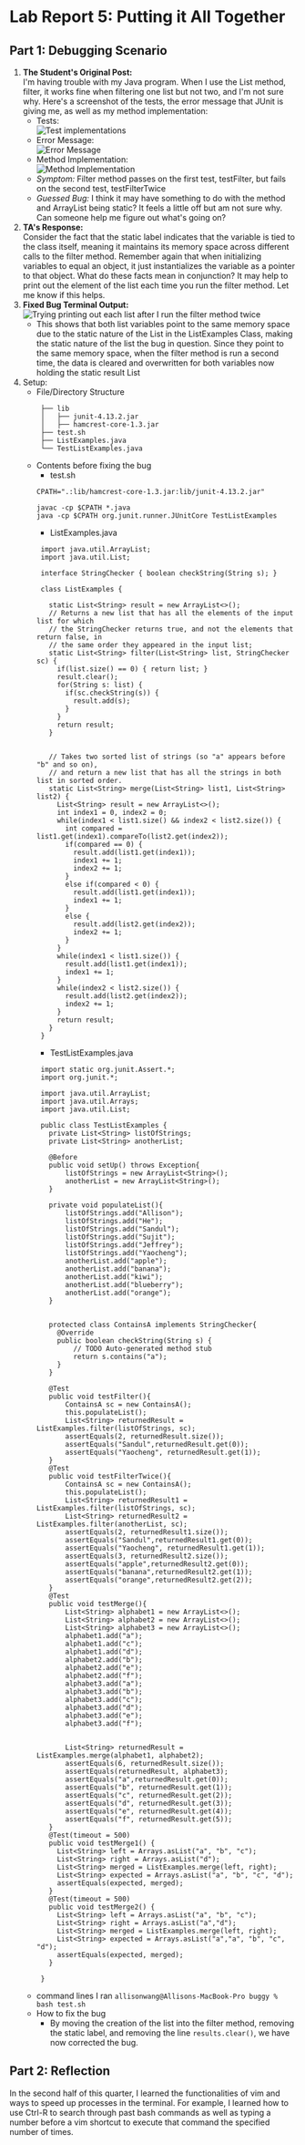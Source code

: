 # Lab Report 5: Putting it All Together
## Part 1: Debugging Scenario
1. **The Student's Original Post:**\
  I'm having trouble with my Java program. When I use the List method, filter, it works fine when filtering one list but not two, 
  and I'm not sure why. Here's a screenshot of the tests, the error message that JUnit is giving me, as well as my method
  implementation:
    - Tests:\
      ![Test implementations](tests.png)
    - Error Message:\
      ![Error Message](errorMessage.png)
    - Method Implementation:\
      ![Method Implementation](codeImplementation.png)
    - *Symptom:* Filter method passes on the first test, testFilter, but fails on the second test, testFilterTwice
    - *Guessed Bug:* I think it may have something to do with the method and ArrayList being static? It feels a little off but am 
    not sure why. Can someone help me figure out what's going on?
2. **TA's Response:**\
  Consider the fact that the static label indicates that the variable is tied to the class itself, meaning it maintains its
  memory space across different calls to the filter method. Remember again that when initializing variables to equal an object,
  it just instantializes the variable as a pointer to that object. What do these facts mean in conjunction? It may help to print
  out the element of the list each time you run the filter method.  Let me know if this helps.
3. **Fixed Bug Terminal Output:**
   ![Trying printing out each list after I run the filter method twice](testByPrinting.png)
     - This shows that both list variables point to the same memory space due to the static nature of the List in the ListExamples
       Class, making the static nature of the list the bug in question. Since they point to the same memory space, when the filter
       method is run a second time, the data is cleared and overwritten for both variables now holding the static result List
4. Setup:
     - File/Directory Structure
       ```
        ├── lib
        │   ├── junit-4.13.2.jar
        │   ├── hamcrest-core-1.3.jar
        ├── test.sh
        ├── ListExamples.java
        └── TestListExamples.java
       ```
     - Contents before fixing the bug
       - test.sh
       ```
       CPATH=".:lib/hamcrest-core-1.3.jar:lib/junit-4.13.2.jar"

       javac -cp $CPATH *.java
       java -cp $CPATH org.junit.runner.JUnitCore TestListExamples
       ``` 
       - ListExamples.java
       ```
        import java.util.ArrayList;
        import java.util.List;
        
        interface StringChecker { boolean checkString(String s); }
        
        class ListExamples {
        
          static List<String> result = new ArrayList<>();
          // Returns a new list that has all the elements of the input list for which
          // the StringChecker returns true, and not the elements that return false, in
          // the same order they appeared in the input list;
          static List<String> filter(List<String> list, StringChecker sc) {
            if(list.size() == 0) { return list; }
            result.clear();
            for(String s: list) {
              if(sc.checkString(s)) {
                result.add(s);
              }
            }
            return result;
          }
        
        
          // Takes two sorted list of strings (so "a" appears before "b" and so on),
          // and return a new list that has all the strings in both list in sorted order.
          static List<String> merge(List<String> list1, List<String> list2) {
            List<String> result = new ArrayList<>();
            int index1 = 0, index2 = 0;
            while(index1 < list1.size() && index2 < list2.size()) {
              int compared = list1.get(index1).compareTo(list2.get(index2));
              if(compared == 0) {
                result.add(list1.get(index1));
                index1 += 1;
                index2 += 1;
              }
              else if(compared < 0) {
                result.add(list1.get(index1));
                index1 += 1;
              }
              else {
                result.add(list2.get(index2));
                index2 += 1;
              }
            }
            while(index1 < list1.size()) {
              result.add(list1.get(index1));
              index1 += 1;
            }
            while(index2 < list2.size()) {
              result.add(list2.get(index2));
              index2 += 1;
            }
            return result;
          }
        }

       ```
       - TestListExamples.java
       ```
        import static org.junit.Assert.*;
        import org.junit.*;
        
        import java.util.ArrayList;
        import java.util.Arrays;
        import java.util.List;
        
        public class TestListExamples {
          private List<String> listOfStrings;
          private List<String> anotherList;
        
          @Before
          public void setUp() throws Exception{
              listOfStrings = new ArrayList<String>();
              anotherList = new ArrayList<String>();
          }
        
          private void populateList(){
              listOfStrings.add("Allison");
              listOfStrings.add("He");
              listOfStrings.add("Sandul");
              listOfStrings.add("Sujit");
              listOfStrings.add("Jeffrey");
              listOfStrings.add("Yaocheng");
              anotherList.add("apple");
              anotherList.add("banana");
              anotherList.add("kiwi");
              anotherList.add("blueberry");
              anotherList.add("orange");
          }
        
          
          protected class ContainsA implements StringChecker{
            @Override
            public boolean checkString(String s) {
                // TODO Auto-generated method stub
                return s.contains("a");
            }
          }
          
          @Test
          public void testFilter(){
              ContainsA sc = new ContainsA();
              this.populateList();
              List<String> returnedResult = ListExamples.filter(listOfStrings, sc);
              assertEquals(2, returnedResult.size());
              assertEquals("Sandul",returnedResult.get(0));
              assertEquals("Yaocheng", returnedResult.get(1));
          }
          @Test
          public void testFilterTwice(){
              ContainsA sc = new ContainsA();
              this.populateList();
              List<String> returnedResult1 = ListExamples.filter(listOfStrings, sc);
              List<String> returnedResult2 = ListExamples.filter(anotherList, sc);
              assertEquals(2, returnedResult1.size());
              assertEquals("Sandul",returnedResult1.get(0));
              assertEquals("Yaocheng", returnedResult1.get(1));
              assertEquals(3, returnedResult2.size());
              assertEquals("apple",returnedResult2.get(0));
              assertEquals("banana",returnedResult2.get(1));
              assertEquals("orange",returnedResult2.get(2));
          }
          @Test
          public void testMerge(){
              List<String> alphabet1 = new ArrayList<>();
              List<String> alphabet2 = new ArrayList<>();
              List<String> alphabet3 = new ArrayList<>();
              alphabet1.add("a");
              alphabet1.add("c");
              alphabet1.add("d");
              alphabet2.add("b");
              alphabet2.add("e");
              alphabet2.add("f");
              alphabet3.add("a");
              alphabet3.add("b");
              alphabet3.add("c");
              alphabet3.add("d");
              alphabet3.add("e");
              alphabet3.add("f");
        
        
              List<String> returnedResult = ListExamples.merge(alphabet1, alphabet2);
              assertEquals(6, returnedResult.size());
              assertEquals(returnedResult, alphabet3);
              assertEquals("a",returnedResult.get(0));
              assertEquals("b", returnedResult.get(1));
              assertEquals("c", returnedResult.get(2));
              assertEquals("d", returnedResult.get(3));
              assertEquals("e", returnedResult.get(4));
              assertEquals("f", returnedResult.get(5));
          }
          @Test(timeout = 500)
          public void testMerge1() {
            List<String> left = Arrays.asList("a", "b", "c");
            List<String> right = Arrays.asList("d");
            List<String> merged = ListExamples.merge(left, right);
            List<String> expected = Arrays.asList("a", "b", "c", "d");
            assertEquals(expected, merged);
          }
          @Test(timeout = 500)
          public void testMerge2() {
            List<String> left = Arrays.asList("a", "b", "c");
            List<String> right = Arrays.asList("a","d");
            List<String> merged = ListExamples.merge(left, right);
            List<String> expected = Arrays.asList("a","a", "b", "c", "d");
            assertEquals(expected, merged);
          }
          
        }

       ```
     - command lines I ran
       `allisonwang@Allisons-MacBook-Pro buggy % bash test.sh`
     - How to fix the bug
       - By moving the creation of the list into the filter method, removing the static label, and removing the line
         `results.clear()`, we have now corrected the bug.
   
   
## Part 2: Reflection
In the second half of this quarter, I learned the functionalities of vim and ways to speed up processes in the terminal. 
For example, I learned how to use Ctrl-R to search through past bash commands as well as typing a number before a vim shortcut to 
execute that command the specified number of times. 
